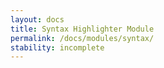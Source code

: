 ```yaml
---
layout: docs
title: Syntax Highlighter Module
permalink: /docs/modules/syntax/
stability: incomplete
---
```

